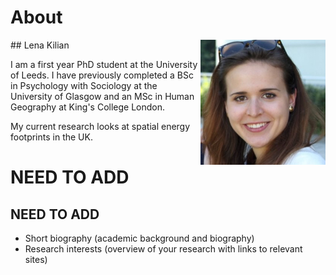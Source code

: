 # About

<img src="Photo_LenaKilian.png" align="right" width="200"/>
## Lena Kilian

I am a first year PhD student at the University of Leeds. I have previously completed a BSc in Psychology with Sociology at the University of Glasgow and an MSc in Human Geography at King's College London. 

My current research looks at spatial energy footprints in the UK.


# NEED TO ADD
## NEED TO ADD
- Short biography (academic background and biography)
- Research interests (overview of your research with links to relevant sites)
